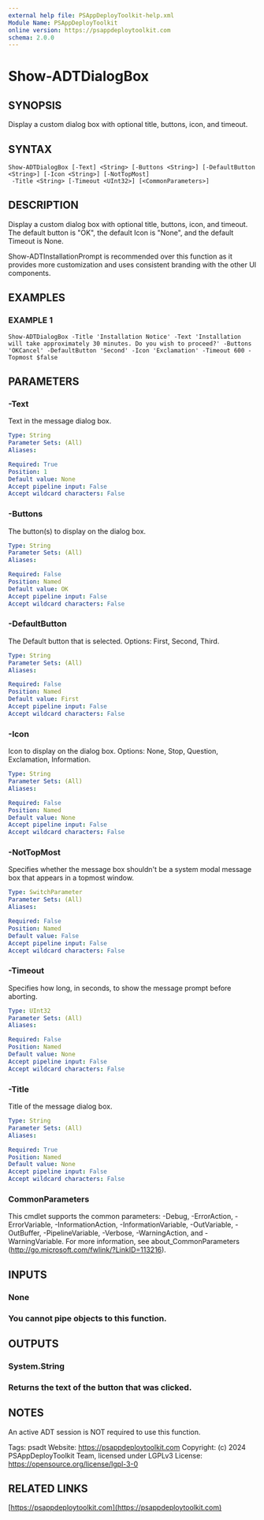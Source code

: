 ```yaml
---
external help file: PSAppDeployToolkit-help.xml
Module Name: PSAppDeployToolkit
online version: https://psappdeploytoolkit.com
schema: 2.0.0
---
```


# Show-ADTDialogBox

## SYNOPSIS
Display a custom dialog box with optional title, buttons, icon, and timeout.

## SYNTAX

```
Show-ADTDialogBox [-Text] <String> [-Buttons <String>] [-DefaultButton <String>] [-Icon <String>] [-NotTopMost]
 -Title <String> [-Timeout <UInt32>] [<CommonParameters>]
```

## DESCRIPTION
Display a custom dialog box with optional title, buttons, icon, and timeout.
The default button is "OK", the default Icon is "None", and the default Timeout is None.

Show-ADTInstallationPrompt is recommended over this function as it provides more customization and uses consistent branding with the other UI components.

## EXAMPLES

### EXAMPLE 1
```
Show-ADTDialogBox -Title 'Installation Notice' -Text 'Installation will take approximately 30 minutes. Do you wish to proceed?' -Buttons 'OKCancel' -DefaultButton 'Second' -Icon 'Exclamation' -Timeout 600 -Topmost $false
```

## PARAMETERS

### -Text
Text in the message dialog box.

```yaml
Type: String
Parameter Sets: (All)
Aliases:

Required: True
Position: 1
Default value: None
Accept pipeline input: False
Accept wildcard characters: False
```

### -Buttons
The button(s) to display on the dialog box.

```yaml
Type: String
Parameter Sets: (All)
Aliases:

Required: False
Position: Named
Default value: OK
Accept pipeline input: False
Accept wildcard characters: False
```

### -DefaultButton
The Default button that is selected.
Options: First, Second, Third.

```yaml
Type: String
Parameter Sets: (All)
Aliases:

Required: False
Position: Named
Default value: First
Accept pipeline input: False
Accept wildcard characters: False
```

### -Icon
Icon to display on the dialog box.
Options: None, Stop, Question, Exclamation, Information.

```yaml
Type: String
Parameter Sets: (All)
Aliases:

Required: False
Position: Named
Default value: None
Accept pipeline input: False
Accept wildcard characters: False
```

### -NotTopMost
Specifies whether the message box shouldn't be a system modal message box that appears in a topmost window.

```yaml
Type: SwitchParameter
Parameter Sets: (All)
Aliases:

Required: False
Position: Named
Default value: False
Accept pipeline input: False
Accept wildcard characters: False
```

### -Timeout
Specifies how long, in seconds, to show the message prompt before aborting.

```yaml
Type: UInt32
Parameter Sets: (All)
Aliases:

Required: False
Position: Named
Default value: None
Accept pipeline input: False
Accept wildcard characters: False
```

### -Title
Title of the message dialog box.

```yaml
Type: String
Parameter Sets: (All)
Aliases:

Required: True
Position: Named
Default value: None
Accept pipeline input: False
Accept wildcard characters: False
```

### CommonParameters
This cmdlet supports the common parameters: -Debug, -ErrorAction, -ErrorVariable, -InformationAction, -InformationVariable, -OutVariable, -OutBuffer, -PipelineVariable, -Verbose, -WarningAction, and -WarningVariable.
For more information, see about_CommonParameters (http://go.microsoft.com/fwlink/?LinkID=113216).

## INPUTS

### None
### You cannot pipe objects to this function.
## OUTPUTS

### System.String
### Returns the text of the button that was clicked.
## NOTES
An active ADT session is NOT required to use this function.

Tags: psadt
Website: https://psappdeploytoolkit.com
Copyright: (c) 2024 PSAppDeployToolkit Team, licensed under LGPLv3
License: https://opensource.org/license/lgpl-3-0

## RELATED LINKS

[https://psappdeploytoolkit.com](https://psappdeploytoolkit.com)

